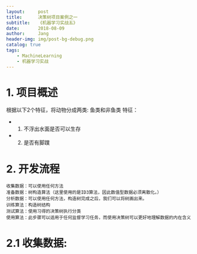 ```yaml
---
layout:     post
title:      决策树项目案例之一
subtitle:   《机器学习实战五》
date:       2018-08-09
author:     Jang
header-img: img/post-bg-debug.png
catalog: true
tags:
    - MachineLearning
    - 机器学习实战
---
```


# 1. 项目概述<br>
根据以下2个特征，将动物分成两类: 鱼类和非鱼类
特征：
* 1. 不浮出水面是否可以生存
* 2. 是否有脚蹼

# 2. 开发流程
```
收集数据：可以使用任何方法
准备数据：树构造算法（这里使用的是ID3算法，因此数值型数据必须离散化。）
分析数据：可以使用任何方法，构造树完成之后，我们可以将树画出来。
训练算法：构造树结构
测试算法：使用习得的决策树执行分类
使用算法：此步骤可以适用于任何监督学习任务，而使用决策树可以更好地理解数据的内在含义
```

# 2.1 收集数据:
